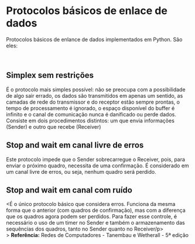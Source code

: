 # Protocolos básicos de enlace de dados
<p>Protocolos básicos de enlance de dados implementados em Python. São eles:</p>
<br>

## Simplex sem restrições
<p>É o protocolo mais simples possível: não se preocupa com a possibilidade de algo sair errado, os dados são transmitidos em apenas um sentido, as camadas de rede do transmissor e do receptor estão sempre prontas, o tempo de processamento é ignorado, o espaço disponível do buffer é infinito e o canal de comunicação nunca é danificado ou perde dados.
Consiste em dois procedimentos distintos: um que envia informações (Sender) e outro que recebe (Receiver)</p>

## Stop and wait em canal livre de erros
<p>Este protocolo impede que o Sender sobrecarregue o Receiver, pois, para enviar o próximo quadro, necessita de uma confirmação. É considerado em um canal livre de erros, ou seja, nenhum quadro será perdido.</p>

## Stop and wait em canal com ruído
<p><É o único protocolo básico que considera erros. Funciona da mesma forma que o anterior (com quadros de confirmação), mas com a diferença que os quadros agora podem ser perdidos. Para fazer esse controle, é necessário o uso de um timer no Sender e também o armazenamento das sequências dos quadros, tanto no Sender quanto no Receiver/p>

<br>
> <b>Referência:</b> Redes de Computadores - Tanembau e Wetherall - 5ª edição
